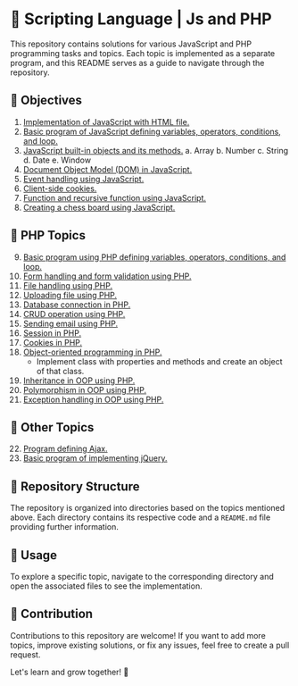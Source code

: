 # 🚀 Scripting Language | Js and PHP

This repository contains solutions for various JavaScript and PHP programming tasks and topics. Each topic is implemented as a separate program, and this README serves as a guide to navigate through the repository.

## 🎯 Objectives

1. [Implementation of JavaScript with HTML file.](JS/01.md)
2. [Basic program of JavaScript defining variables, operators, conditions, and loop.](JS/02.js)
3. [JavaScript built-in objects and its methods.](JS/03.js)
   a. Array
   b. Number
   c. String
   d. Date
   e. Window
4. [Document Object Model (DOM) in JavaScript.](JS/03.md)
5. [Event handling using JavaScript.](JS/04.md)
6. [Client-side cookies.](JS/05.md)
7. [Function and recursive function using JavaScript.](JS/06.md)
8. [Creating a chess board using JavaScript.](JS/08.md)

## 🐘 PHP Topics

9. [Basic program using PHP defining variables, operators, conditions, and loop.](PHP/01.php)
10. [Form handling and form validation using PHP.](PHP/02.md)
11. [File handling using PHP.](PHP/03.md)
12. [Uploading file using PHP.](PHP/04.md)
13. [Database connection in PHP.](PHP/05-db_connection.php)
14. [CRUD operation using PHP.](PHP/06-crud.md)
15. [Sending email using PHP.](PHP/07.md)
16. [Session in PHP.](PHP/08-session.md)
17. [Cookies in PHP.](PHP/09-cookies.md)
18. [Object-oriented programming in PHP.](PHP/10-oop.md)
    - Implement class with properties and methods and create an object of that class.
19. [Inheritance in OOP using PHP.](PHP/11.md)
20. [Polymorphism in OOP using PHP.](PHP/12-polymorphism.md)
21. [Exception handling in OOP using PHP.](PHP/13-exception.md)

## 📁 Other Topics

22. [Program defining Ajax.](Xtra/1-ajax.html)
23. [Basic program of implementing jQuery.](Xtra/2-jquery.html)

## 📂 Repository Structure

The repository is organized into directories based on the topics mentioned above. Each directory contains its respective code and a `README.md` file providing  further information.

## 📖 Usage

To explore a specific topic, navigate to the corresponding directory and open the associated files to see the implementation.

## 🤝 Contribution

Contributions to this repository are welcome! If you want to add more topics, improve existing solutions, or fix any issues, feel free to create a pull request.

Let's learn and grow together! 🌱
